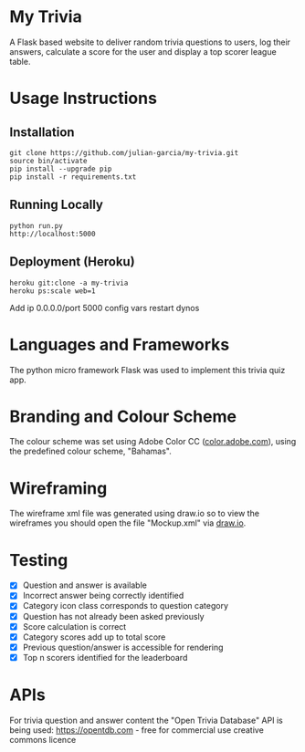 # My Trivia
A Flask based website to deliver random trivia questions to users, log their
answers, calculate a score for the user and display a top scorer league table.

# Usage Instructions
## Installation
```
git clone https://github.com/julian-garcia/my-trivia.git
source bin/activate
pip install --upgrade pip
pip install -r requirements.txt
```
## Running Locally
```
python run.py
http://localhost:5000
```
## Deployment (Heroku)
```
heroku git:clone -a my-trivia
heroku ps:scale web=1
```
Add ip 0.0.0.0/port 5000 config vars
restart dynos

# Languages and Frameworks
The python micro framework Flask was used to implement this trivia quiz app.

# Branding and Colour Scheme
The colour scheme was set using Adobe Color CC ([color.adobe.com](https://color.adobe.com)), using
the predefined colour scheme, "Bahamas".

# Wireframing
The wireframe xml file was generated using draw.io so to view the wireframes you
should open the file "Mockup.xml" via [draw.io](https://draw.io).

# Testing
- [x] Question and answer is available
- [x] Incorrect answer being correctly identified
- [x] Category icon class corresponds to question category
- [x] Question has not already been asked previously
- [x] Score calculation is correct
- [x] Category scores add up to total score
- [x] Previous question/answer is accessible for rendering
- [x] Top n scorers identified for the leaderboard

# APIs
For trivia question and answer content the "Open Trivia Database" API is being
used: https://opentdb.com - free for commercial use creative commons licence
